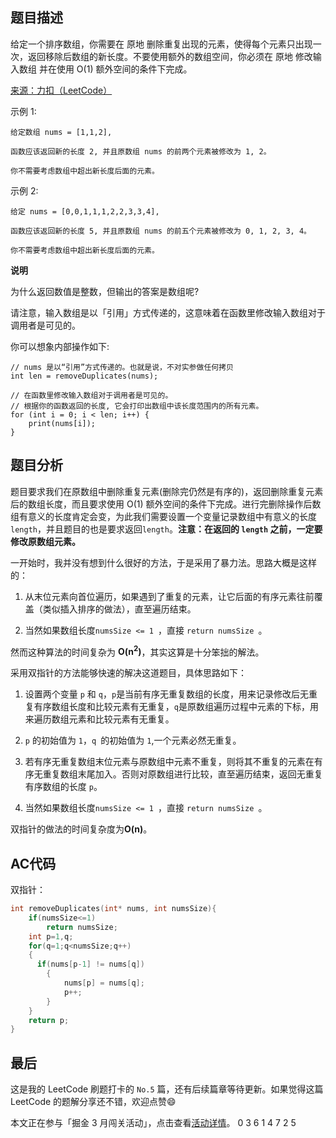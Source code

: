 ## 题目描述
给定一个排序数组，你需要在 原地 删除重复出现的元素，使得每个元素只出现一次，返回移除后数组的新长度。不要使用额外的数组空间，你必须在 原地 修改输入数组 并在使用 O(1) 额外空间的条件下完成。

[来源：力扣（LeetCode）](https://leetcode-cn.com/problems/remove-duplicates-from-sorted-array/)

示例 1:
```
给定数组 nums = [1,1,2], 

函数应该返回新的长度 2, 并且原数组 nums 的前两个元素被修改为 1, 2。 

你不需要考虑数组中超出新长度后面的元素。
```
示例 2:
```
给定 nums = [0,0,1,1,1,2,2,3,3,4],

函数应该返回新的长度 5, 并且原数组 nums 的前五个元素被修改为 0, 1, 2, 3, 4。

你不需要考虑数组中超出新长度后面的元素。
```

**说明**

为什么返回数值是整数，但输出的答案是数组呢?

请注意，输入数组是以「引用」方式传递的，这意味着在函数里修改输入数组对于调用者是可见的。

你可以想象内部操作如下:
```
// nums 是以“引用”方式传递的。也就是说，不对实参做任何拷贝
int len = removeDuplicates(nums);

// 在函数里修改输入数组对于调用者是可见的。
// 根据你的函数返回的长度, 它会打印出数组中该长度范围内的所有元素。
for (int i = 0; i < len; i++) {
    print(nums[i]);
}
```

## 题目分析

题目要求我们在原数组中删除重复元素(删除完仍然是有序的)，返回删除重复元素后的数组长度，而且要求使用 O(1) 额外空间的条件下完成。进行完删除操作后数组有意义的长度肯定会变，为此我们需要设置一个变量记录数组中有意义的长度 `length`，并且题目的也是要求返回`length`。**注意：在返回的 `length` 之前，一定要修改原数组元素。**

一开始时，我并没有想到什么很好的方法，于是采用了暴力法。思路大概是这样的：

1. 从末位元素向首位遍历，如果遇到了重复的元素，让它后面的有序元素往前覆盖（类似插入排序的做法），直至遍历结束。

2. 当然如果数组长度`numsSize <= 1 `，直接 `return numsSize `。

然而这种算法的时间复杂为 **O(n<sup>2</sup>)**，其实这算是十分笨拙的解法。

采用双指针的方法能够快速的解决这道题目，具体思路如下：

1. 设置两个变量 `p` 和 `q`，`p`是当前有序无重复数组的长度，用来记录修改后无重复有序数组长度和比较元素有无重复，`q`是原数组遍历过程中元素的下标，用来遍历数组元素和比较元素有无重复。

2. `p` 的初始值为 `1`，`q `的初始值为 `1`,一个元素必然无重复。

3. 若有序无重复数组末位元素与原数组中元素不重复，则将其不重复的元素在有序无重复数组末尾加入。否则对原数组进行比较，直至遍历结束，返回无重复有序数组的长度 `p`。

4. 当然如果数组长度`numsSize <= 1 `，直接 `return numsSize `。

双指针的做法的时间复杂度为**O(n)**。
## AC代码

双指针：
```C
int removeDuplicates(int* nums, int numsSize){
    if(numsSize<=1)
        return numsSize;
    int p=1,q;
    for(q=1;q<numsSize;q++)
    {
      if(nums[p-1] != nums[q]) 
        {
            nums[p] = nums[q];
            p++;
        }
    }
    return p;
}
```

## 最后
这是我的 LeetCode 刷题打卡的 `No.5` 篇，还有后续篇章等待更新。如果觉得这篇 LeetCode 的题解分享还不错，欢迎点赞😄

本文正在参与「掘金 3 月闯关活动」，点击查看[活动详情](https://juejin.cn/post/6934506742986309639)。
0 3 6 1 4 7 2 5
